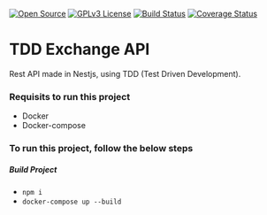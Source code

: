 [![Open Source](https://badges.frapsoft.com/os/v1/open-source.svg?v=103)](https://opensource.org/)
[![GPLv3 License](https://img.shields.io/badge/License-GPL%20v3-yellow.svg)](https://opensource.org/licenses/)
[![Build Status](https://travis-ci.com/williamkoller/tdd-exchange-api.svg?branch=main)](https://travis-ci.com/williamkoller/tdd-exchange-api)
[![Coverage Status](https://coveralls.io/repos/github/williamkoller/tdd-exchange-api/badge.svg?branch=main)](https://coveralls.io/github/williamkoller/tdd-exchange-api?branch=main)

# **TDD Exchange API**

Rest API made in Nestjs, using TDD (Test Driven Development).

### Requisits to run this project

- Docker
- Docker-compose

### To run this project, follow the below steps

##### Build Project
   - `npm i`
   - `docker-compose up --build`

